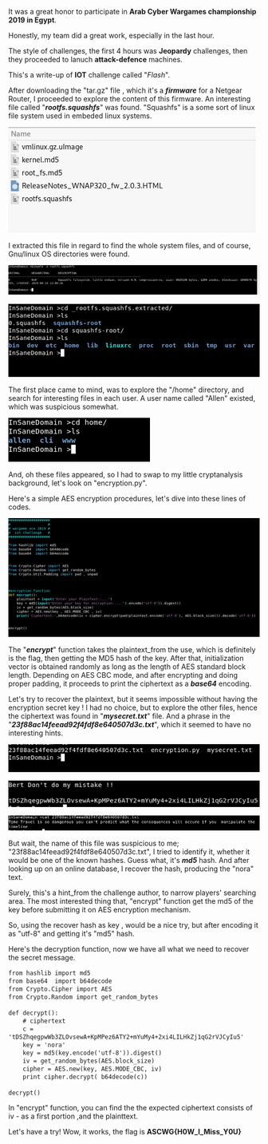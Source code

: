 
It was a great honor to participate in **Arab Cyber Wargames championship 2019 in Egypt**.

Honestly, my team did a great work, especially in the last hour.

The style of challenges, the first 4 hours was **Jeopardy** challenges, then they proceeded to lanuch **attack-defence** machines.

This's a write-up of **IOT** challenge called "*Flash*".

After downloading the "tar.gz" file , which it's a ***firmware*** for a Netgear Router, I proceeded to explore the content of this firmware. An interesting file called "***rootfs.squashfs***" was found. "Squashfs" is a some sort of linux file system used in embeded linux systems.

![](/Arab_Security_Wargames_2019/flash/Screenshot_from_2019-09-24_14-07-45.png)

I extracted this file in regard to find the whole system files, and of course, Gnu/linux OS directories were found.

![](/Arab_Security_Wargames_2019/flash/Screenshot_from_2019-09-24_14-14-08.png)


![](/Arab_Security_Wargames_2019/flash/Screenshot_from_2019-09-24_14-15-12.png)


The first place came to mind, was to explore the "/home" directory, and search for interesting files in each user. A user name called "Allen" existed, which was suspicious somewhat.

![](/Arab_Security_Wargames_2019/flash/Screenshot_from_2019-09-24_14-15-26.png)

And, oh these files appeared, so I had to swap to my little cryptanalysis background, let's look on "encryption.py".

Here's a simple AES encryption procedures, let's dive into these lines of codes.

![](/Arab_Security_Wargames_2019/flash/Screenshot_from_2019-09-24_14-17-18.png)


The "***encrypt***" function takes the plaintext_from the use, which is definitely is the flag, then getting the MD5 hash of the key. After that, initialization vector is obtained randomly as long as the length of AES standard block length.
Depending on AES CBC mode, and after encrypting and doing proper padding, it proceeds to print the ciphertext as a ***base64*** encoding.

Let's try to recover the plaintext, but it seems impossible without having the encryption secret key !
I had no choice, but to explore the other files, hence the ciphertext was found in "***mysecret.txt***" file. And a phrase in the "***23f88ac14feead92f4fdf8e640507d3c.txt***", which it seemed to have no interesting hints.


![](/Arab_Security_Wargames_2019/flash/Screenshot_from_2019-09-24_14-15-39.png)


![mysecret.txt](/Arab_Security_Wargames_2019/flash/Screenshot_from_2019-09-24_14-15-51.png)


![23f88ac14feead92f4fdf8e640507d3c.txt](/Arab_Security_Wargames_2019/flash/Screenshot_from_2019-09-24_14-16-07.png)


But wait, the name of this file was suspicious to me; "23f88ac14feead92f4fdf8e640507d3c.txt", I tried to identify it, whether it would be one of the known hashes. Guess what, it's ***md5*** hash. And after looking up on an online database, I recover the hash, producing the "nora" text.

Surely, this's a hint_from the challenge author, to narrow players' searching area.
The most interested thing that, "encrypt" function get the md5 of the key before submitting it on AES encryption mechanism.

So, using the recover hash as key , would be a nice try, but after encoding it as "utf-8" and getting it's "md5" hash.

Here's the decryption function, now we have all what we need to recover the secret message.

    from hashlib import md5
    from base64  import b64decode
    from Crypto.Cipher import AES
    from Crypto.Random import get_random_bytes
    
    def decrypt():
	    # ciphertext
	    c = 'tDSZhqegpwWb3ZLOvsewA+KpMPez6ATY2+mYuMy4+2xi4LILHkZj1qG2rVJCyIu5'
	    key = 'nora'
	    key = md5(key.encode('utf-8')).digest()
	    iv = get_random_bytes(AES.block_size)
	    cipher = AES.new(key, AES.MODE_CBC, iv)
	    print cipher.decrypt( b64decode(c))
	    
    decrypt()

In "encrypt" function, you can find the the expected ciphertext consists of iv - as a first portion ,and the plainttext.

Let's have a try! Wow, it works, the flag is
**ASCWG{H0W_I_Miss_Y0U}**

